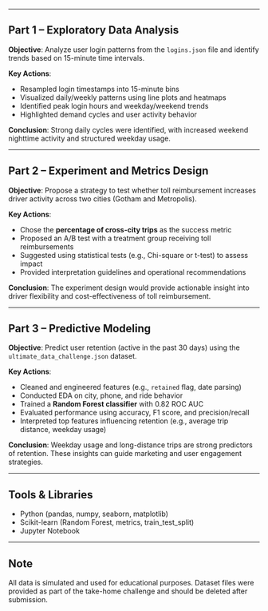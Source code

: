 
---

##  Part 1 – Exploratory Data Analysis

**Objective**: Analyze user login patterns from the `logins.json` file and identify trends based on 15-minute time intervals.

**Key Actions**:
- Resampled login timestamps into 15-minute bins
- Visualized daily/weekly patterns using line plots and heatmaps
- Identified peak login hours and weekday/weekend trends
- Highlighted demand cycles and user activity behavior

 **Conclusion**: Strong daily cycles were identified, with increased weekend nighttime activity and structured weekday usage.

---

##  Part 2 – Experiment and Metrics Design

**Objective**: Propose a strategy to test whether toll reimbursement increases driver activity across two cities (Gotham and Metropolis).

**Key Actions**:
- Chose the **percentage of cross-city trips** as the success metric
- Proposed an A/B test with a treatment group receiving toll reimbursements
- Suggested using statistical tests (e.g., Chi-square or t-test) to assess impact
- Provided interpretation guidelines and operational recommendations

 **Conclusion**: The experiment design would provide actionable insight into driver flexibility and cost-effectiveness of toll reimbursement.

---

##  Part 3 – Predictive Modeling

**Objective**: Predict user retention (active in the past 30 days) using the `ultimate_data_challenge.json` dataset.

**Key Actions**:
- Cleaned and engineered features (e.g., `retained` flag, date parsing)
- Conducted EDA on city, phone, and ride behavior
- Trained a **Random Forest classifier** with 0.82 ROC AUC
- Evaluated performance using accuracy, F1 score, and precision/recall
- Interpreted top features influencing retention (e.g., average trip distance, weekday usage)

 **Conclusion**: Weekday usage and long-distance trips are strong predictors of retention. These insights can guide marketing and user engagement strategies.

---

##  Tools & Libraries

- Python (pandas, numpy, seaborn, matplotlib)
- Scikit-learn (Random Forest, metrics, train_test_split)
- Jupyter Notebook

---
##  Note

All data is simulated and used for educational purposes. Dataset files were provided as part of the take-home challenge and should be deleted after submission.

